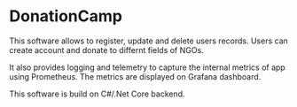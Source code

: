 # DonationCamp

This software allows to register, update and delete users records. Users can create account and donate to differnt fields of NGOs.

It also provides logging and telemetry to capture the internal metrics of app using Prometheus. The metrics are displayed on Grafana dashboard.

This software is build on C#/.Net Core backend.
